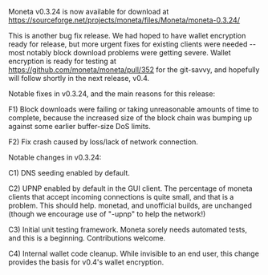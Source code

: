 Moneta v0.3.24 is now available for download at
https://sourceforge.net/projects/moneta/files/Moneta/moneta-0.3.24/

This is another bug fix release.  We had hoped to have wallet encryption ready for release, but more urgent fixes for existing clients were needed -- most notably block download problems were getting severe.  Wallet encryption is ready for testing at https://github.com/moneta/moneta/pull/352 for the git-savvy, and hopefully will follow shortly in the next release, v0.4.

Notable fixes in v0.3.24, and the main reasons for this release:

F1) Block downloads were failing or taking unreasonable amounts of time to complete, because the increased size of the block chain was bumping up against some earlier buffer-size DoS limits.

F2) Fix crash caused by loss/lack of network connection.

Notable changes in v0.3.24:

C1) DNS seeding enabled by default.

C2) UPNP enabled by default in the GUI client.  The percentage of moneta clients that accept incoming connections is quite small, and that is a problem.  This should help.  monetad, and unofficial builds, are unchanged (though we encourage use of "-upnp" to help the network!)

C3) Initial unit testing framework.  Moneta sorely needs automated tests, and this is a beginning.  Contributions welcome.

C4) Internal wallet code cleanup.  While invisible to an end user, this change provides the basis for v0.4's wallet encryption.

